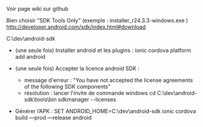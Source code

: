 Voir page wiki sur github

  Bien choisir "SDK Tools Only" (exemple : installer_r24.3.3-windows.exe )
  http://developer.android.com/sdk/index.html#download


C:\dev\android-sdk

- (une seule fois) Installer android et les plugins : ionic cordova platform add android

- (une seule fois) Accepter la licence android SDK :
  - message d'erreur : "You have not accepted the license agreements of the following SDK components"
  - résolution : 
      lancer l'invite de commande windows 
      cd C:\dev\android-sdk\tools\bin
      sdkmanager --licenses

- Générer l’APK :
  SET ANDROID_HOME=C:\dev\android-sdk
  ionic cordova build —prod —release android
  
  
  